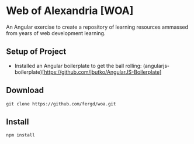 # Web of Alexandria [WOA]

An Angular exercise to create a repository of learning resources ammassed from years of web development learning. 

## Setup of Project
* Installed an Angular boilerplate to get the ball rolling: (angularjs-boilerplate)[https://github.com/jbutko/AngularJS-Boilerplate]

## Download
`git clone https://github.com/fergd/woa.git`

## Install
`npm install`
